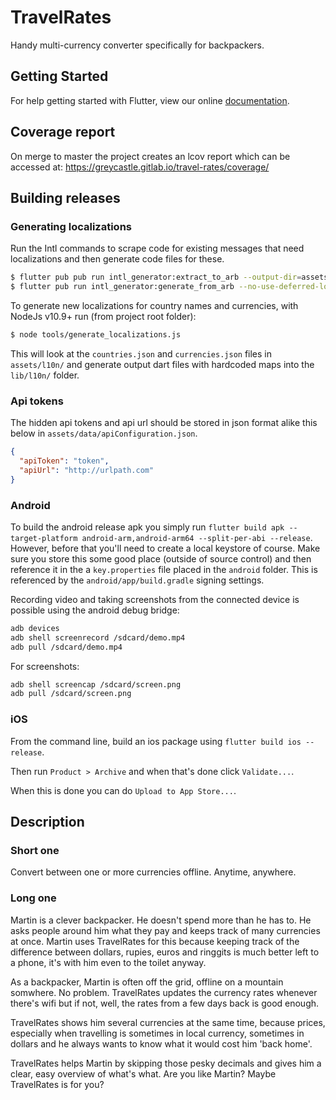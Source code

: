 # TravelRates

Handy multi-currency converter specifically for backpackers.

## Getting Started

For help getting started with Flutter, view our online
[documentation](https://flutter.io/).

## Coverage report
On merge to master the project creates an lcov report which can be accessed at:
https://greycastle.gitlab.io/travel-rates/coverage/

## Building releases

### Generating localizations

Run the Intl commands to scrape code for existing messages that need localizations and then generate code files for these.
```bash
$ flutter pub pub run intl_generator:extract_to_arb --output-dir=assets/l10n lib/**/**.dart --output-file=intl_en.arb
$ flutter pub run intl_generator:generate_from_arb --no-use-deferred-loading --output-dir=lib/l10n lib/**/**.dart assets/l10n/intl_*.arb

```

To generate new localizations for country names and currencies, with NodeJs v10.9+ run (from project root folder):
```bash
$ node tools/generate_localizations.js
```

This will look at the `countries.json` and `currencies.json` files in `assets/l10n/` and generate output dart files with hardcoded maps into the `lib/l10n/` folder.

### Api tokens
The hidden api tokens and api url should be stored in json format alike this below in `assets/data/apiConfiguration.json`.

```json
{
  "apiToken": "token",
  "apiUrl": "http://urlpath.com"
}
```

### Android

To build the android release apk you simply run `flutter build apk --target-platform android-arm,android-arm64 --split-per-abi --release`. However, before that you'll need to create a local keystore of course.
Make sure you store this some good place (outside of source control) and then reference it in the a `key.properties` file placed in the `android` folder.
This is referenced by the `android/app/build.gradle` signing settings.

Recording video and taking screenshots from the connected device is possible using the android debug bridge:
```bash
adb devices
adb shell screenrecord /sdcard/demo.mp4
adb pull /sdcard/demo.mp4
```

For screenshots:
```bash
adb shell screencap /sdcard/screen.png
adb pull /sdcard/screen.png
```

### iOS
From the command line, build an ios package using `flutter build ios --release`.

Then run `Product > Archive` and when that's done click `Validate...`.

When this is done you can do `Upload to App Store...`.

## Description

### Short one
Convert between one or more currencies offline. Anytime, anywhere.

### Long one
Martin is a clever backpacker. He doesn't spend more than he has to. He asks people around him what they pay and keeps track of many currencies at once. Martin uses TravelRates for this because keeping track of the difference between dollars, rupies, euros and ringgits is much better left to a phone, it's with him even to the toilet anyway.

As a backpacker, Martin is often off the grid, offline on a mountain somwhere. No problem. TravelRates updates the currency rates whenever there's wifi but if not, well, the rates from a few days back is good enough.

TravelRates shows him several currencies at the same time, because prices, especially when travelling is sometimes in local currency, sometimes in dollars and he always wants to know what it would cost him 'back home'.

TravelRates helps Martin by skipping those pesky decimals and gives him a clear, easy overview of what's what. Are you like Martin? Maybe TravelRates is for you?
